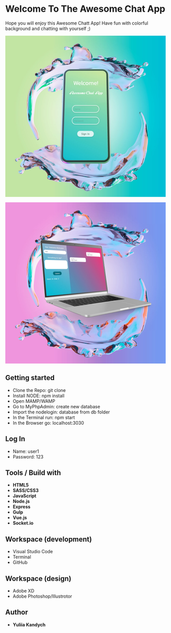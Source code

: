 # Welcome To The Awesome Chat App
Hope you will enjoy this Awesome Chatt App! Have fun with colorful background and chatting with yourself ;)  

![Image description](/images/chatappmob.png)  

![Image description](/images/chatappdesktop.png)  

## Getting started
* Clone the Repo: git clone
* Install NODE: npm install
* Open MAMP/WAMP
* Go to MyPhpAdmin: create new database
* Import the nodelogin: database from db folder
* In the Terminal run:  npm start
* In the Browser go:  localhost:3030

## Log In  
* Name: user1
* Password: 123  

## Tools / Build with  
* **HTML5**
* **SASS/CSS3**
* **JavaScript**
* **Node.js**
* **Express**
* **Gulp**
* **Vue.js**
* **Socket.io**  

## Workspace (development)
* Visual Studio Code
* Terminal
* GitHub  

## Workspace (design)
* Adobe XD
* Adobe Photoshop/Illustrotor  

## Author
* **Yuliia Kandych** 
